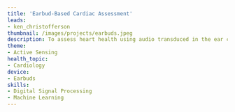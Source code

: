 ```yaml
---
title: 'Earbud-Based Cardiac Assessment'
leads: 
- ken_christofferson
thumbnail: /images/projects/earbuds.jpeg
description: To assess heart health using audio transduced in the ear canal.
theme: 
- Active Sensing
health_topic: 
- Cardiology
device:
- Earbuds
skills:
- Digital Signal Processing
- Machine Learning
---
```

